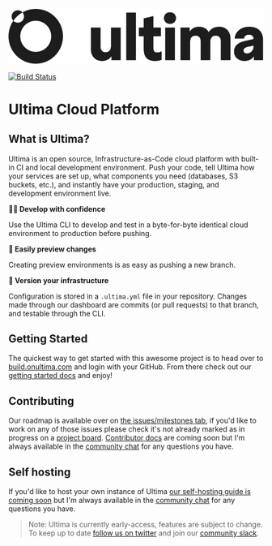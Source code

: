 ![Ultima logo](frontend/public/logo.svg)

[![Build Status](https://drone.onultima.com/api/badges/ultimaup/ultima/status.svg)](https://drone.onultima.com/ultimaup/ultima)
## 

# Ultima Cloud Platform

## What is Ultima?
Ultima is an open source, Infrastructure-as-Code cloud platform with built-in CI and local development environment.
Push your code, tell Ultima how your services are set up, what components you need (databases, S3 buckets, etc.), and instantly have your production, staging, and development environment live.


**👩‍💻 Develop with confidence** 

Use the Ultima CLI to develop and test in a byte-for-byte identical cloud environment to production before pushing.

**👀 Easily preview changes**

Creating preview environments is as easy as pushing a new branch.

**🔁 Version your infrastructure**

Configuration is stored in a `.ultima.yml` file in your repository. Changes made through our dashboard are commits (or pull requests) to that branch, and testable through the CLI.


## Getting Started
The quickest way to get started with this awesome project is to head over to [build.onultima.com](https://build.onultima.com) and login with your GitHub. From there check out our [getting started docs](https://build.onultima.com/docs/#/install/getting-started-ultima-project) and enjoy!

## Contributing
Our roadmap is available over on [the issues/milestones tab](https://github.com/ultimaup/ultima/milestones), if you'd like to work on any of those issues please check it's not already marked as in progress on a [project board](https://github.com/ultimaup/ultima/projects). [Contributor docs](https://build.onultima.com/docs/#/contributing/getting-started) are coming soon but I'm always available in the [community chat](https://build.onultima.com/community) for any questions you have.

## Self hosting
If you'd like to host your own instance of Ultima [our self-hosting guide is coming soon](https://build.onultima.com/docs/#//install/local-ultima-deployment) but I'm always available in the [community chat](https://build.onultima.com/community) for any questions you have.

> Note: Ultima is currently early-access, features are subject to change. To keep up to date [follow us on twitter](https://twitter.com/ultimaup) and join our [community slack](https://build.onultima.com/community).
